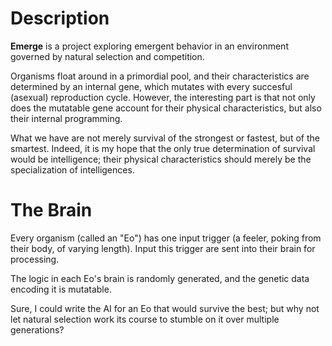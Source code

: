 # Description #

**Emerge** is a project exploring emergent behavior in an environment governed by natural selection and competition.

Organisms float around in a primordial pool, and their characteristics are determined by an internal gene, which mutates
with every succesful (asexual) reproduction cycle.  However, the interesting part is that not only does the mutatable gene
account for their physical characteristics, but also their internal programming.

What we have are not merely survival of the strongest or fastest, but of the smartest.  Indeed, it is my hope that the only
true determination of survival would be intelligence; their physical characteristics should merely be the specialization of
intelligences.

# The Brain #

Every organism (called an "Eo") has one input trigger (a feeler, poking from their body, of varying length).  Input this trigger
are sent into their brain for processing.

The logic in each Eo's brain is randomly generated, and the genetic data encoding it is mutatable.

Sure, I could write the AI for an Eo that would survive the best; but why not let natural selection work its course to stumble on
it over multiple generations?